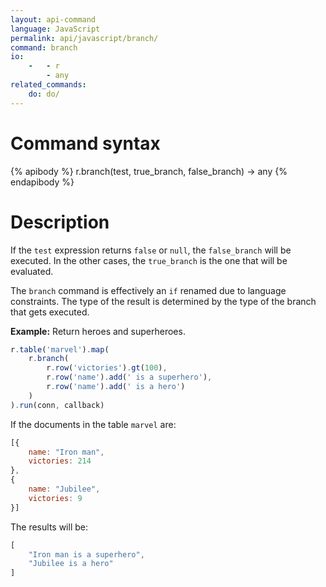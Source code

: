 ```yaml
---
layout: api-command
language: JavaScript
permalink: api/javascript/branch/
command: branch
io:
    -   - r
        - any
related_commands:
    do: do/
---
```


# Command syntax #

{% apibody %}
r.branch(test, true_branch, false_branch) &rarr; any
{% endapibody %}

# Description #

If the `test` expression returns `false` or `null`, the `false_branch` will be executed.
In the other cases, the `true_branch` is the one that will be evaluated.

The `branch` command is effectively an `if` renamed due to language constraints.
The type of the result is determined by the type of the branch that gets executed.

__Example:__ Return heroes and superheroes.

```js
r.table('marvel').map(
    r.branch(
        r.row('victories').gt(100),
        r.row('name').add(' is a superhero'),
        r.row('name').add(' is a hero')
    )
).run(conn, callback)
```

If the documents in the table `marvel` are:

```js
[{
    name: "Iron man",
    victories: 214
},
{
    name: "Jubilee",
    victories: 9
}]
```

The results will be:

```js
[
    "Iron man is a superhero",
    "Jubilee is a hero"
]
```

